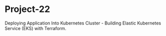# Project-22
Deploying Application Into Kubernetes Cluster - Building Elastic Kubernetes Service (EKS) with Terraform.
